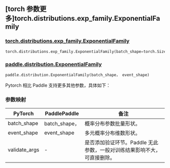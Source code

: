 ## [torch 参数更多]torch.distributions.exp_family.ExponentialFamily

### [torch.distributions.exp_family.ExponentialFamily](https://pytorch.org/docs/stable/distributions.html#torch.distributions.exp_family.ExponentialFamily)

```python
torch.distributions.exp_family.ExponentialFamily(batch_shape=torch.Size([]), event_shape=torch.Size([]), validate_args=None)
```

### [paddle.distribution.ExponentialFamily](https://www.paddlepaddle.org.cn/documentation/docs/zh/api/paddle/distribution/ExponentialFamily_cn.html)

```python
paddle.distribution.ExponentialFamily(batch_shape， event_shape)
```

Pytorch 相比 Paddle 支持更多其他参数，具体如下：

### 参数映射

| PyTorch       | PaddlePaddle  | 备注                                          |
| ------------- | ------------- | --------------------------------------------- |
| batch_shape   | batch_shape， | 概率分布参数批量形状。                        |
| event_shape   | event_shape   | 多元概率分布维数形状。                        |
| validate_args | -             | 是否添加验证环节。Paddle 无此参数，一般对训练结果影响不大，可直接删除。 |
